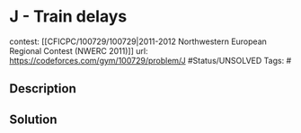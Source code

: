# J - Train delays

contest: [[CFICPC/100729/100729|2011-2012 Northwestern European Regional Contest (NWERC 2011)]]
url: https://codeforces.com/gym/100729/problem/J
#Status/UNSOLVED
Tags: #

## Description

## Solution

